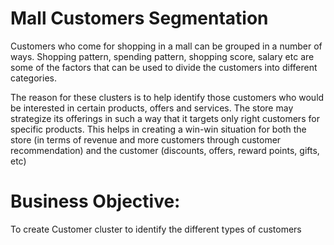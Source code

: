 # Mall Customers Segmentation
Customers who come for shopping in a mall can be grouped in a number of ways. Shopping pattern, spending pattern, shopping score, salary etc are some of the factors that can be used to divide the customers into different categories.

The reason for these clusters is to help identify those customers who would be interested in certain products, offers and services. The store may strategize its offerings in such a way that it targets only right customers for specific products. This helps in creating a win-win situation for both the store (in terms of revenue and more customers through customer recommendation) and the customer (discounts, offers, reward points, gifts, etc)

# Business Objective:
To create Customer cluster to identify the different types of customers
